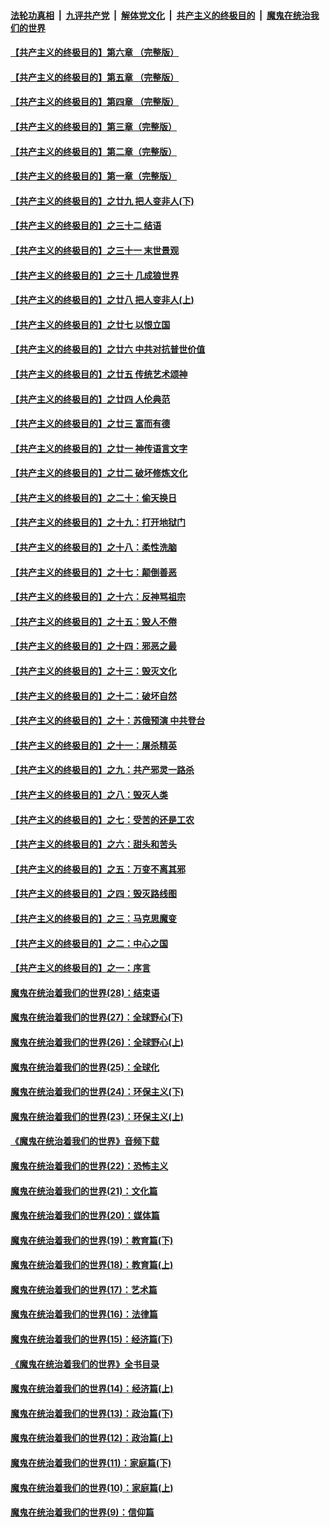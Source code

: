 ####  [法轮功真相](../../../../basic/blob/master/README.md?t=04150401) &nbsp;|&nbsp; [九评共产党](../../../../9ping.md/blob/master/README.md?t=04150401) &nbsp;|&nbsp; [解体党文化](../../../../jtdwh.md/blob/master/README.md?t=04150401)  &nbsp;|&nbsp; [共产主义的终极目的](../../../../gczydzjmd.md/blob/master/README.md?t=04150401) &nbsp;|&nbsp; [魔鬼在统治我们的世界](../../../../mgztzwmdsj.md/blob/master/README.md?t=04150401) 

#### [【共产主义的终极目的】第六章 （完整版）](../pages/nsc422/n11428913.md?t=04150401) 

#### [【共产主义的终极目的】第五章 （完整版）](../pages/nsc422/n11428912.md?t=04150401) 

#### [【共产主义的终极目的】第四章 （完整版）](../pages/nsc422/n11428907.md?t=04150401) 

#### [【共产主义的终极目的】第三章（完整版）](../pages/nsc422/n11428848.md?t=04150401) 

#### [【共产主义的终极目的】第二章（完整版）](../pages/nsc422/n11428831.md?t=04150401) 

#### [【共产主义的终极目的】第一章（完整版）](../pages/nsc422/n11417651.md?t=04150401) 

#### [【共产主义的终极目的】之廿九 把人变非人(下)](../pages/nsc422/n11344140.md?t=04150401) 

#### [【共产主义的终极目的】之三十二 结语](../pages/nsc422/n11360535.md?t=04150401) 

#### [【共产主义的终极目的】之三十一 末世景观](../pages/nsc422/n11351129.md?t=04150401) 

#### [【共产主义的终极目的】之三十 几成狼世界](../pages/nsc422/n11348280.md?t=04150401) 

#### [【共产主义的终极目的】之廿八 把人变非人(上)](../pages/nsc422/n11340492.md?t=04150401) 

#### [【共产主义的终极目的】之廿七 以恨立国](../pages/nsc422/n11336944.md?t=04150401) 

#### [【共产主义的终极目的】之廿六 中共对抗普世价值](../pages/nsc422/n11324785.md?t=04150401) 

#### [【共产主义的终极目的】之廿五 传统艺术颂神](../pages/nsc422/n11296396.md?t=04150401) 

#### [【共产主义的终极目的】之廿四 人伦典范](../pages/nsc422/n11296397.md?t=04150401) 

#### [【共产主义的终极目的】之廿三 富而有德](../pages/nsc422/n11283598.md?t=04150401) 

#### [【共产主义的终极目的】之廿一 神传语言文字](../pages/nsc422/n11263265.md?t=04150401) 

#### [【共产主义的终极目的】之廿二 破坏修炼文化](../pages/nsc422/n11245728.md?t=04150401) 

#### [【共产主义的终极目的】之二十：偷天换日](../pages/nsc422/n11238846.md?t=04150401) 

#### [【共产主义的终极目的】之十九：打开地狱门](../pages/nsc422/n11206376.md?t=04150401) 

#### [【共产主义的终极目的】之十八：柔性洗脑](../pages/nsc422/n11199994.md?t=04150401) 

#### [【共产主义的终极目的】之十七：颠倒善恶](../pages/nsc422/n11179782.md?t=04150401) 

#### [【共产主义的终极目的】之十六：反神骂祖宗](../pages/nsc422/n11166798.md?t=04150401) 

#### [【共产主义的终极目的】之十五：毁人不倦](../pages/nsc422/n11166792.md?t=04150401) 

#### [【共产主义的终极目的】之十四：邪恶之最](../pages/nsc422/n11150249.md?t=04150401) 

#### [【共产主义的终极目的】之十三：毁灭文化](../pages/nsc422/n11135227.md?t=04150401) 

#### [【共产主义的终极目的】之十二：破坏自然](../pages/nsc422/n11135214.md?t=04150401) 

#### [【共产主义的终极目的】之十：苏俄预演 中共登台](../pages/nsc422/n11118424.md?t=04150401) 

#### [【共产主义的终极目的】之十一：屠杀精英](../pages/nsc422/n11118442.md?t=04150401) 

#### [【共产主义的终极目的】之九：共产邪灵一路杀](../pages/nsc422/n11114139.md?t=04150401) 

#### [【共产主义的终极目的】之八：毁灭人类](../pages/nsc422/n11108503.md?t=04150401) 

#### [【共产主义的终极目的】之七：受苦的还是工农](../pages/nsc422/n11101809.md?t=04150401) 

#### [【共产主义的终极目的】之六：甜头和苦头](../pages/nsc422/n11096971.md?t=04150401) 

#### [【共产主义的终极目的】之五：万变不离其邪](../pages/nsc422/n11091285.md?t=04150401) 

#### [【共产主义的终极目的】之四：毁灭路线图](../pages/nsc422/n11086284.md?t=04150401) 

#### [【共产主义的终极目的】之三：马克思魔变](../pages/nsc422/n11061941.md?t=04150401) 

#### [【共产主义的终极目的】之二：中心之国](../pages/nsc422/n11047728.md?t=04150401) 

#### [【共产主义的终极目的】之一：序言](../pages/nsc422/n11086077.md?t=04150401) 

#### [魔鬼在统治着我们的世界(28)：结束语](../pages/nsc422/n10936246.md?t=04150401) 

#### [魔鬼在统治着我们的世界(27)：全球野心(下)](../pages/nsc422/n10928319.md?t=04150401) 

#### [魔鬼在统治着我们的世界(26)：全球野心(上)](../pages/nsc422/n10900318.md?t=04150401) 

#### [魔鬼在统治着我们的世界(25)：全球化](../pages/nsc422/n10788205.md?t=04150401) 

#### [魔鬼在统治着我们的世界(24)：环保主义(下)](../pages/nsc422/n10695307.md?t=04150401) 

#### [魔鬼在统治着我们的世界(23)：环保主义(上)](../pages/nsc422/n10688613.md?t=04150401) 

#### [《魔鬼在统治着我们的世界》音频下载](../pages/nsc422/n10635553.md?t=04150401) 

#### [魔鬼在统治着我们的世界(22)：恐怖主义](../pages/nsc422/n10614727.md?t=04150401) 

#### [魔鬼在统治着我们的世界(21)：文化篇](../pages/nsc422/n10597706.md?t=04150401) 

#### [魔鬼在统治着我们的世界(20)：媒体篇](../pages/nsc422/n10586579.md?t=04150401) 

#### [魔鬼在统治着我们的世界(19)：教育篇(下)](../pages/nsc422/n10564808.md?t=04150401) 

#### [魔鬼在统治着我们的世界(18)：教育篇(上)](../pages/nsc422/n10526970.md?t=04150401) 

#### [魔鬼在统治着我们的世界(17)：艺术篇](../pages/nsc422/n10499093.md?t=04150401) 

#### [魔鬼在统治着我们的世界(16)：法律篇](../pages/nsc422/n10485969.md?t=04150401) 

#### [魔鬼在统治着我们的世界(15)：经济篇(下)](../pages/nsc422/n10469975.md?t=04150401) 

#### [《魔鬼在统治着我们的世界》全书目录](../pages/nsc422/n10464261.md?t=04150401) 

#### [魔鬼在统治着我们的世界(14)：经济篇(上)](../pages/nsc422/n10457370.md?t=04150401) 

#### [魔鬼在统治着我们的世界(13)：政治篇(下)](../pages/nsc422/n10448270.md?t=04150401) 

#### [魔鬼在统治着我们的世界(12)：政治篇(上)](../pages/nsc422/n10444576.md?t=04150401) 

#### [魔鬼在统治着我们的世界(11)：家庭篇(下)](../pages/nsc422/n10440961.md?t=04150401) 

#### [魔鬼在统治着我们的世界(10)：家庭篇(上)](../pages/nsc422/n10435448.md?t=04150401) 

#### [魔鬼在统治着我们的世界(9)：信仰篇](../pages/nsc422/n10432159.md?t=04150401) 


